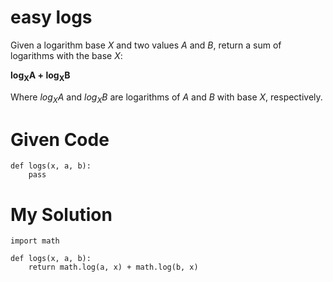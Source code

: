 # easy logs

Given a logarithm base <i>X</i> and two values <i>A</i> and <i>B</i>, return a sum of logarithms with the base <i>X</i>:

<p><b>log<sub>X</sub>A + log<sub>X</sub>B</b></p>

Where <i>log<sub>X</sub>A</i> and <i>log<sub>X</sub>B</i> are logarithms of <i>A</i> and <i>B</i> with base <i>X</i>, respectively.


# Given Code

```{python}
def logs(x, a, b):
    pass
```

# My Solution

```{python}
import math

def logs(x, a, b):
    return math.log(a, x) + math.log(b, x)
```
